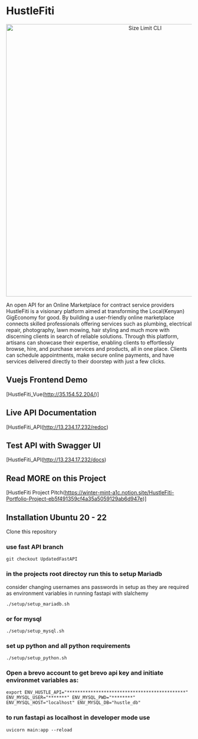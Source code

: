 # HustleFiti

<p align="center">
  <img src="./images/hustler.png" alt="Size Limit CLI" width="738">
</p>

An open API for an Online Marketplace for contract service providers HustleFiti is a visionary platform aimed at transforming the Local(Kenyan) GigEconomy for good. By building a user-friendly online marketplace connects skilled professionals offering services such as plumbing, electrical repair, photography, lawn mowing, hair styling and much more with discerning clients in search of reliable solutions. Through this platform, artisans can showcase their expertise, enabling clients to effortlessly browse, hire, and purchase services and products, all in one place. Clients can schedule appointments, make secure online payments, and have services delivered directly to their doorstep with just a few clicks.

## Vuejs Frontend Demo 
[HustleFiti_Vue(http://35.154.52.204/)]

## Live API Documentation
[HustleFiti_API(http://13.234.17.232/redoc)

## Test API with Swagger UI
[HustleFiti_API(http://13.234.17.232/docs)

## Read MORE on this Project
[HustleFiti Project Pitch(https://winter-mint-a1c.notion.site/HustleFiti-Portfolio-Project-eb5f491359cf4a35a5059129ab6d947e)]

## Installation Ubuntu 20 - 22
Clone this repository

### use fast API branch
```git checkout UpdatedFastAPI```

### in the projects root directoy run this to setup Mariadb
consider changing usernames ans passwords in setup as they are required as environment variables in running fastapi with slalchemy

```./setup/setup_mariadb.sh```

### or for mysql 
```./setup/setup_mysql.sh```

### set up python and all python requirements 
```./setup/setup_python.sh```

### Open a brevo account to get brevo api key and initiate environmet variables as:
```export ENV_HUSTLE_API="*********************************************"  ENV_MYSQL_USER="*******" ENV_MYSQL_PWD="********" ENV_MYSQL_HOST="localhost" ENV_MYSQL_DB="hustle_db"```

### to run fastapi  as localhost in developer mode use
```uvicorn main:app --reload```
